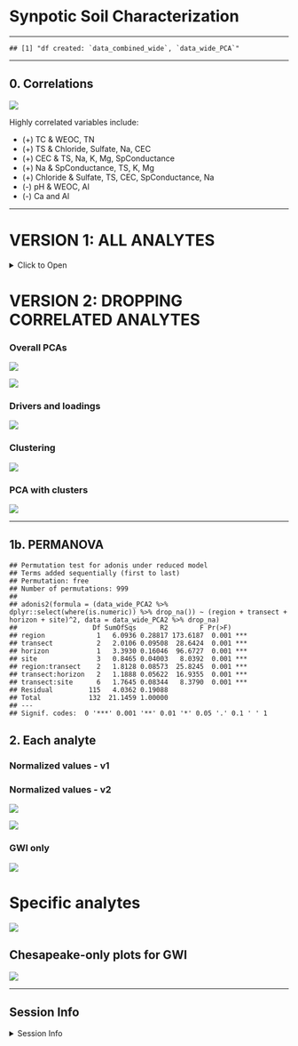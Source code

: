 Synpotic Soil Characterization
================

------------------------------------------------------------------------

    ## [1] "df created: `data_combined_wide`, `data_wide_PCA`"

------------------------------------------------------------------------

## 0. Correlations

![](manuscript_figures_files/figure-gfm/gg_corr-1.png)<!-- -->

Highly correlated variables include:

- (+) TC & WEOC, TN
- (+) TS & Chloride, Sulfate, Na, CEC
- (+) CEC & TS, Na, K, Mg, SpConductance
- (+) Na & SpConductance, TS, K, Mg
- (+) Chloride & Sulfate, TS, CEC, SpConductance, Na
- (-) pH & WEOC, Al
- (-) Ca and Al

------------------------------------------------------------------------

# VERSION 1: ALL ANALYTES

<details>
<summary>
Click to Open
</summary>

## 1. PCAs

------------------------------------------------------------------------

### Overall PCAs

![](manuscript_figures_files/figure-gfm/pca_gg-1.png)<!-- -->

![](manuscript_figures_files/figure-gfm/pca_gg_regions-1.png)<!-- -->

### Drivers and loadings

![](manuscript_figures_files/figure-gfm/pc_gg-1.png)<!-- -->

### Clustering

![](manuscript_figures_files/figure-gfm/cluster_gg-1.png)<!-- -->

### PCA with clusters

![](manuscript_figures_files/figure-gfm/cluster_pca-1.png)<!-- -->

------------------------------------------------------------------------

## 1b. PERMANOVA

    ## Permutation test for adonis under reduced model
    ## Terms added sequentially (first to last)
    ## Permutation: free
    ## Number of permutations: 999
    ## 
    ## adonis2(formula = (data_wide_PCA %>% dplyr::select(where(is.numeric)) %>% drop_na()) ~ (region + transect + horizon + site)^2, data = data_wide_PCA %>% drop_na)
    ##                   Df SumOfSqs      R2        F Pr(>F)    
    ## region             1   6.4742 0.31664 202.8724  0.001 ***
    ## transect           2   1.9274 0.09427  30.1983  0.001 ***
    ## horizon            1   3.2216 0.15756 100.9508  0.001 ***
    ## site               3   0.8066 0.03945   8.4249  0.001 ***
    ## region:transect    2   1.7024 0.08326  26.6726  0.001 ***
    ## transect:horizon   2   1.2432 0.06080  19.4786  0.001 ***
    ## transect:site      6   1.4648 0.07164   7.6498  0.001 ***
    ## Residual         113   3.6062 0.17637                    
    ## Total            130  20.4464 1.00000                    
    ## ---
    ## Signif. codes:  0 '***' 0.001 '**' 0.01 '*' 0.05 '.' 0.1 ' ' 1

## 2. Each analyte

### Normalized values - v1

![](manuscript_figures_files/figure-gfm/scaled_gg1-1.png)<!-- -->

### Normalized values - v2

![](manuscript_figures_files/figure-gfm/scaled_gg2-1.png)<!-- -->

![](manuscript_figures_files/figure-gfm/scaled_gg2_split-1.png)<!-- -->

### GWI only

![](manuscript_figures_files/figure-gfm/scaled_gg2_gwi-1.png)<!-- -->

</details>

# VERSION 2: DROPPING CORRELATED ANALYTES

### Overall PCAs

![](manuscript_figures_files/figure-gfm/v2-pca_gg-1.png)<!-- -->

![](manuscript_figures_files/figure-gfm/v2-pca_gg_regions-1.png)<!-- -->

### Drivers and loadings

![](manuscript_figures_files/figure-gfm/v2-pc_gg-1.png)<!-- -->

### Clustering

![](manuscript_figures_files/figure-gfm/v2-cluster_gg-1.png)<!-- -->

### PCA with clusters

![](manuscript_figures_files/figure-gfm/v2-cluster_pca-1.png)<!-- -->

------------------------------------------------------------------------

## 1b. PERMANOVA

    ## Permutation test for adonis under reduced model
    ## Terms added sequentially (first to last)
    ## Permutation: free
    ## Number of permutations: 999
    ## 
    ## adonis2(formula = (data_wide_PCA2 %>% dplyr::select(where(is.numeric)) %>% drop_na()) ~ (region + transect + horizon + site)^2, data = data_wide_PCA2 %>% drop_na)
    ##                   Df SumOfSqs      R2        F Pr(>F)    
    ## region             1   6.0936 0.28817 173.6187  0.001 ***
    ## transect           2   2.0106 0.09508  28.6424  0.001 ***
    ## horizon            1   3.3930 0.16046  96.6727  0.001 ***
    ## site               3   0.8465 0.04003   8.0392  0.001 ***
    ## region:transect    2   1.8128 0.08573  25.8245  0.001 ***
    ## transect:horizon   2   1.1888 0.05622  16.9355  0.001 ***
    ## transect:site      6   1.7645 0.08344   8.3790  0.001 ***
    ## Residual         115   4.0362 0.19088                    
    ## Total            132  21.1459 1.00000                    
    ## ---
    ## Signif. codes:  0 '***' 0.001 '**' 0.01 '*' 0.05 '.' 0.1 ' ' 1

## 2. Each analyte

### Normalized values - v1

### Normalized values - v2

![](manuscript_figures_files/figure-gfm/v2-scaled_gg2-1.png)<!-- -->

![](manuscript_figures_files/figure-gfm/v2-scaled_gg2_split-1.png)<!-- -->

### GWI only

![](manuscript_figures_files/figure-gfm/v2-scaled_gg2_gwi-1.png)<!-- -->

# Specific analytes

![](manuscript_figures_files/figure-gfm/analytesx-3-1.png)<!-- -->

## Chesapeake-only plots for GWI

![](manuscript_figures_files/figure-gfm/analytes-gwi-1.png)<!-- -->

------------------------------------------------------------------------

## Session Info

<details>
<summary>
Session Info
</summary>

Date run: 2024-10-23

    ## R version 4.2.1 (2022-06-23)
    ## Platform: x86_64-apple-darwin17.0 (64-bit)
    ## Running under: macOS Big Sur ... 10.16
    ## 
    ## Matrix products: default
    ## BLAS:   /Library/Frameworks/R.framework/Versions/4.2/Resources/lib/libRblas.0.dylib
    ## LAPACK: /Library/Frameworks/R.framework/Versions/4.2/Resources/lib/libRlapack.dylib
    ## 
    ## locale:
    ## [1] en_US.UTF-8/en_US.UTF-8/en_US.UTF-8/C/en_US.UTF-8/en_US.UTF-8
    ## 
    ## attached base packages:
    ## [1] stats     graphics  grDevices utils     datasets  methods   base     
    ## 
    ## other attached packages:
    ##  [1] multcomp_1.4-25     TH.data_1.1-1       MASS_7.3-60        
    ##  [4] survival_3.3-1      mvtnorm_1.1-3       ggh4x_0.2.8.9000   
    ##  [7] vegan_2.6-4         lattice_0.20-45     permute_0.9-7      
    ## [10] ggConvexHull_0.1.0  factoextra_1.0.7    ggbiplot_0.55      
    ## [13] googlesheets4_1.0.1 soilpalettes_0.1.0  PNWColors_0.1.0    
    ## [16] magrittr_2.0.3      lubridate_1.9.2     forcats_1.0.0      
    ## [19] stringr_1.5.0       dplyr_1.1.4         purrr_1.0.2        
    ## [22] readr_2.1.4         tidyr_1.3.1         tibble_3.2.1       
    ## [25] ggplot2_3.5.1       tidyverse_2.0.0    
    ## 
    ## loaded via a namespace (and not attached):
    ##  [1] nlme_3.1-160      fs_1.5.2          targets_0.14.0    tools_4.2.1      
    ##  [5] backports_1.4.1   utf8_1.2.2        R6_2.5.1          mgcv_1.8-40      
    ##  [9] colorspace_2.0-3  withr_2.5.0       tidyselect_1.2.0  processx_3.7.0   
    ## [13] compiler_4.2.1    cli_3.6.3         sandwich_3.0-2    labeling_0.4.2   
    ## [17] scales_1.3.0      callr_3.7.2       digest_0.6.29     minqa_1.2.4      
    ## [21] rmarkdown_2.21    pkgconfig_2.0.3   htmltools_0.5.7   lme4_1.1-31      
    ## [25] fastmap_1.1.0     highr_0.9         rlang_1.1.4.9000  rstudioapi_0.16.0
    ## [29] farver_2.1.1      generics_0.1.3    zoo_1.8-11        car_3.1-0        
    ## [33] Matrix_1.5-1      Rcpp_1.0.11       munsell_0.5.0     fansi_1.0.3      
    ## [37] abind_1.4-5       lifecycle_1.0.3   stringi_1.7.8     yaml_2.3.5       
    ## [41] carData_3.0-5     plyr_1.8.7        grid_4.2.1        parallel_4.2.1   
    ## [45] ggrepel_0.9.3     cowplot_1.1.1     splines_4.2.1     hms_1.1.2        
    ## [49] knitr_1.42        ps_1.7.1          pillar_1.9.0      igraph_1.5.1     
    ## [53] ggpubr_0.6.0      boot_1.3-28       ggsignif_0.6.4    base64url_1.4    
    ## [57] reshape2_1.4.4    codetools_0.2-18  glue_1.6.2        evaluate_0.16    
    ## [61] data.table_1.14.4 nloptr_2.0.3      vctrs_0.6.5       tzdb_0.4.0       
    ## [65] cellranger_1.1.0  gtable_0.3.0      xfun_0.42         broom_1.0.6      
    ## [69] rstatix_0.7.2     ggcorrplot_0.1.4  googledrive_2.0.0 gargle_1.2.0     
    ## [73] cluster_2.1.3     timechange_0.2.0  ellipsis_0.3.2

</details>
